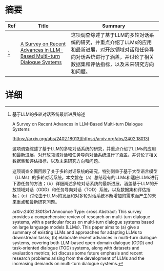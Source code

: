 # 摘要

| Ref | Title | Summary |
| --- | --- | --- |
| [^1] | [A Survey on Recent Advances in LLM-Based Multi-turn Dialogue Systems](https://arxiv.org/abs/2402.18013) | 这项调查综述了基于LLM的多轮对话系统的研究，并重点介绍了LLMs的应用和最新进展，对开放领域对话和任务导向对话系统进行了涵盖，并讨论了相关数据集和评估指标，以及未来研究方向和问题。 |

# 详细

[^1]: 基于LLM的多轮对话系统最新进展综述

    A Survey on Recent Advances in LLM-Based Multi-turn Dialogue Systems

    [https://arxiv.org/abs/2402.18013](https://arxiv.org/abs/2402.18013)

    这项调查综述了基于LLM的多轮对话系统的研究，并重点介绍了LLMs的应用和最新进展，对开放领域对话和任务导向对话系统进行了涵盖，并讨论了相关数据集和评估指标，以及未来研究方向和问题。

    

    这项调查全面回顾了关于多轮对话系统的研究，特别侧重于基于大型语言模型（LLMs）的多轮对话系统。本文旨在（a）总结现有的LLMs和适应LLMs进行下游任务的方法；（b）详细阐述多轮对话系统的最新进展，涵盖基于LLM的开放领域对话（ODD）和任务导向对话（TOD）系统，以及数据集和评估指标；（c）讨论由于LLMs的发展和对多轮对话系统不断增加的需求而产生的未来重点和最新研究问题。

    arXiv:2402.18013v1 Announce Type: cross  Abstract: This survey provides a comprehensive review of research on multi-turn dialogue systems, with a particular focus on multi-turn dialogue systems based on large language models (LLMs). This paper aims to (a) give a summary of existing LLMs and approaches for adapting LLMs to downstream tasks; (b) elaborate recent advances in multi-turn dialogue systems, covering both LLM-based open-domain dialogue (ODD) and task-oriented dialogue (TOD) systems, along with datasets and evaluation metrics; (c) discuss some future emphasis and recent research problems arising from the development of LLMs and the increasing demands on multi-turn dialogue systems.
    


